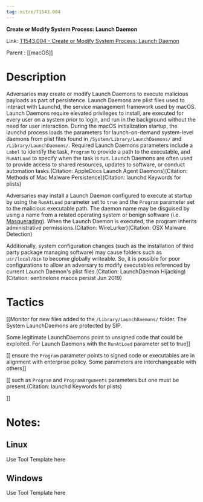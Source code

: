 ```yaml
---
tag: mitre/T1543.004
---
```


**Create or Modify System Process: Launch Daemon**

Link: [T1543.004 - Create or Modify System Process: Launch Daemon](https://attack.mitre.org/techniques/T1543/004)

Parent : [[macOS]]


# Description

Adversaries may create or modify Launch Daemons to execute malicious payloads as part of persistence. Launch Daemons are plist files used to interact with Launchd, the service management framework used by macOS. Launch Daemons require elevated privileges to install, are executed for every user on a system prior to login, and run in the background without the need for user interaction. During the macOS initialization startup, the launchd process loads the parameters for launch-on-demand system-level daemons from plist files found in <code>/System/Library/LaunchDaemons/</code> and <code>/Library/LaunchDaemons/</code>. Required Launch Daemons parameters include a <code>Label</code> to identify the task, <code>Program</code> to provide a path to the executable, and <code>RunAtLoad</code> to specify when the task is run. Launch Daemons are often used to provide access to shared resources, updates to software, or conduct automation tasks.(Citation: AppleDocs Launch Agent Daemons)(Citation: Methods of Mac Malware Persistence)(Citation: launchd Keywords for plists)

Adversaries may install a Launch Daemon configured to execute at startup by using the <code>RunAtLoad</code> parameter set to <code>true</code> and the <code>Program</code> parameter set to the malicious executable path. The daemon name may be disguised by using a name from a related operating system or benign software (i.e. [Masquerading](https://attack.mitre.org/techniques/T1036)). When the Launch Daemon is executed, the program inherits administrative permissions.(Citation: WireLurker)(Citation: OSX Malware Detection)

Additionally, system configuration changes (such as the installation of third party package managing software) may cause folders such as <code>usr/local/bin</code> to become globally writeable. So, it is possible for poor configurations to allow an adversary to modify executables referenced by current Launch Daemon's plist files.(Citation: LaunchDaemon Hijacking)(Citation: sentinelone macos persist Jun 2019)

# Tactics


[[Monitor for new files added to the <code>/Library/LaunchDaemons/</code> folder. The System LaunchDaemons are protected by SIP.

Some legitimate LaunchDaemons point to unsigned code that could be exploited. For Launch Daemons with the <code>RunAtLoad</code> parameter set to true]]

[[ ensure the <code>Program</code> parameter points to signed code or executables are in alignment with enterprise policy. Some parameters are interchangeable with others]]

[[ such as <code>Program</code> and <code>ProgramArguments</code> parameters but one must be present.(Citation: launchd Keywords for plists)

]]


# Notes:

## Linux

Use Tool Template here

## Windows

Use Tool Template here